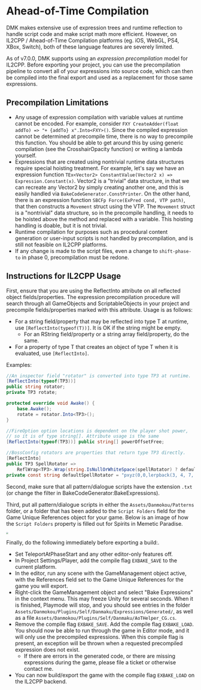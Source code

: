 # Ahead-of-Time Compilation

DMK makes extensive use of expression trees and runtime reflection to handle script code and make script math more efficient. However, on IL2CPP / Ahead-of-Time Compilation platforms (eg. iOS, WebGL, PS4, XBox, Switch), both of these language features are severely limited.

As of v7.0.0, DMK supports using an *expression precompilation* model for IL2CPP. Before exporting your project, you can use the precompilation pipeline to convert all of your expressions into source code, which can then be compiled into the final export and used as a replacement for those same expressions.

## Precompilation Limitations

- Any usage of expression compilation with variable values at runtime cannot be encoded. For example, consider `FXY CreateAdder(float addTo) => "+ {addTo} x".Into<FXY>()`. Since the compiled expression cannot be determined at precompile time, there is no way to precompile this function. You should be able to get around this by using generic compilation (see the CrosshairOpacity function) or writing a lambda yourself.
- Expressions that are created using nontrivial runtime data structures require special hoisting treatment. For example, let's say we have an expression function `TEx<Vector2> ConstantValue(Vector2 x) => Expression.Constant(x)`. Vector2 is a "trivial" data structure, in that we can recreate any Vector2 by simply creating another one, and this is easily handled via `BakeCodeGenerator.ConstPrinter`. On the other hand, there is an expression function `SBCFp Force(ExPred cond, VTP path)`, that then constructs a `Movement` struct using the VTP. The `Movement` struct is a "nontrivial" data structure, so in the precompile handling, it needs to be hoisted above the method and replaced with a variable. This hoisting handling is doable, but it is not trivial.
- Runtime compilation for purposes such as procedural content generation or user-input scripts is not handled by precompilation, and is still not feasible on IL2CPP platforms.
- If any change is made to the script files, even a change to `shift-phase-to` in phase 0, precompilation must be redone.

## Instructions for IL2CPP Usage

First, ensure that you are using the ReflectInto attribute on all reflected object fields/properties. The expression precompilation procedure will search through all GameObjects and ScriptableObjects in your project and precompile fields/properties marked with this attribute. Usage is as follows:

- For a string field/property that may be reflected into type T at runtime, use `[ReflectInto(typeof(T))]`. It is OK if the string might be empty. 
  - For an RString field/property or a string array field/property, do the same.
- For a property of type T that creates an object of type T when it is evaluated, use `[ReflectInto]`.

Examples:

```C#
//An inspector field "rotator" is converted into type TP3 at runtime.
[ReflectInto(typeof(TP3))]
public string rotator;
private TP3 rotate;

protected override void Awake() {
    base.Awake();
    rotate = rotator.Into<TP3>();
}

//FireOption option locations is dependent on the player shot power,
// so it is of type string[]. Attribute usage is the same
[ReflectInto(typeof(TP3))] public string[] powerOffsetFree;

//BossConfig rotators are properties that return type TP3 directly. 
[ReflectInto]
public TP3 SpellRotator =>
    ReflWrap<TP3>.Wrap(string.IsNullOrWhiteSpace(spellRotator) ? defaultSpellRotator : spellRotator);
private const string defaultSpellRotator = "pxyz(0,0,lerpback(3, 4, 7, 8, mod(8, t), -220, -160))";
```

Second, make sure that all pattern/dialogue scripts have the extension `.txt` (or change the filter in BakeCodeGenerator:BakeExpressions).

Third, put all pattern/dialogue scripts in either the `Assets/Danmokou/Patterns` folder, or a folder that has been added to the `Script Folders` field for the Game Unique References object for your game. Below is an image of how the `Script Folders` property is filled out for Spirits in Memetic Paradise.

<img src="..\images\Unity_u3hLarftEl.jpg" style="zoom:33%;" />

Finally, do the following immediately before exporting a build:.

- Set TeleportAtPhaseStart and any other editor-only features off.
- In Project Settings/Player, add the compile flag `EXBAKE_SAVE` to the current platform.
- In the editor, run any scene with the GameManagement object active, with the References field set to the Game Unique References for the game you will export.
- Right-click the GameManagement object and select "Bake Expressions" in the context menu. This may freeze Unity for several seconds. When it is finished, Playmode will stop, and you should see entries in the folder `Assets/Danmokou/Plugins/Self/Danmaku/Expressions/Generated/`, as well as a file `Assets/Danmokou/Plugins/Self/Danmaku/AoTHelper_CG.cs`. 
- Remove the compile flag `EXBAKE_SAVE`. Add the compile flag `EXBAKE_LOAD`. You should now be able to run through the game in Editor mode, and it will only use the precompiled expressions. When this compile flag is present, an exception will be thrown when a requested precompiled expression does not exist.
  - If there are errors in the generated code, or there are missing expressions during the game, please file a ticket or otherwise contact me.
- You can now build/export the game with the compile flag `EXBAKE_LOAD` on the IL2CPP backend.

